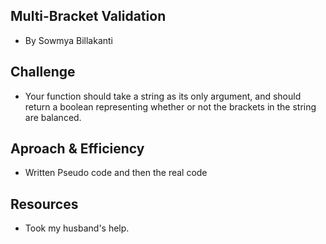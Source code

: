 ## Multi-Bracket Validation
- By Sowmya Billakanti

## Challenge
- Your function should take a string as its only argument, and should return a boolean representing whether or not the brackets in the string are balanced.

## Aproach & Efficiency
- Written Pseudo code and then the real code

## Resources
- Took my husband's help. 



